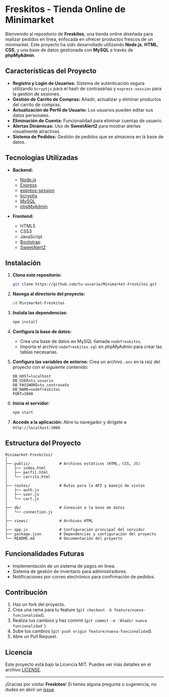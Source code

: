 # Freskitos - Tienda Online de Minimarket

Bienvenido al repositorio de **Freskitos**, una tienda online diseñada para realizar pedidos en línea, enfocada en ofrecer productos frescos de un minimarket. Este proyecto ha sido desarrollado utilizando **Node.js**, **HTML**, **CSS**, y una base de datos gestionada con **MySQL** a través de **phpMyAdmin**.

## Características del Proyecto

- **Registro y Login de Usuarios:** Sistema de autenticación segura utilizando `bcryptjs` para el hash de contraseñas y `express-session` para la gestión de sesiones.
- **Gestión de Carrito de Compras:** Añadir, actualizar y eliminar productos del carrito de compras.
- **Actualización de Perfil de Usuario:** Los usuarios pueden editar sus datos personales.
- **Eliminación de Cuenta:** Funcionalidad para eliminar cuentas de usuario.
- **Alertas Dinámicas:** Uso de **SweetAlert2** para mostrar alertas visualmente atractivas.
- **Sistema de Pedidos:** Gestión de pedidos que se almacena en la base de datos.

## Tecnologías Utilizadas

- **Backend:**
  - [Node.js](https://nodejs.org/)
  - [Express](https://expressjs.com/)
  - [express-session](https://www.npmjs.com/package/express-session)
  - [bcryptjs](https://www.npmjs.com/package/bcryptjs)
  - [MySQL](https://www.mysql.com/)
  - [phpMyAdmin](https://www.phpmyadmin.net/)

- **Frontend:**
  - HTML5
  - CSS3
  - JavaScript
  - [Bootstrap](https://getbootstrap.com/)
  - [SweetAlert2](https://sweetalert2.github.io/)

## Instalación

1. **Clona este repositorio:**
   ```bash
   git clone https://github.com/tu-usuario/Minimarket-Freskitos.git
   ```

2. **Navega al directorio del proyecto:**
   ```bash
   cd Minimarket-Freskitos
   ```

3. **Instala las dependencias:**
   ```bash
   npm install
   ```

4. **Configura la base de datos:**
   - Crea una base de datos en MySQL llamada `nodefreskitos`.
   - Importa el archivo `nodefreskitos.sql` en phpMyAdmin para crear las tablas necesarias.

5. **Configura las variables de entorno:**
   Crea un archivo `.env` en la raíz del proyecto con el siguiente contenido:
   ```env
   DB_HOST=localhost
   DB_USER=tu_usuario
   DB_PASSWORD=tu_contraseña
   DB_NAME=nodefreskitos
   PORT=3000
   ```

6. **Inicia el servidor:**
   ```bash
   npm start
   ```

7. **Accede a la aplicación:**
   Abre tu navegador y dirígete a `http://localhost:3000`.

## Estructura del Proyecto

```plaintext
Minimarket-Freskitos/
│
├── public/             # Archivos estáticos (HTML, CSS, JS)
│   ├── index.html
│   ├── perfil.html
│   └── carrito.html
│
├── routes/             # Rutas para la API y manejo de vistas
│   ├── auth.js
│   ├── user.js
│   └── cart.js
│
├── db/                 # Conexión a la base de datos
│   └── connection.js
│
├── views/              # Archivos HTML
│
├── app.js              # Configuración principal del servidor
├── package.json        # Dependencias y configuración del proyecto
└── README.md           # Documentación del proyecto
```

## Funcionalidades Futuras

- Implementación de un sistema de pagos en línea.
- Sistema de gestión de inventario para administradores.
- Notificaciones por correo electrónico para confirmación de pedidos.

## Contribución

1. Haz un fork del proyecto.
2. Crea una rama para tu feature (`git checkout -b feature/nueva-funcionalidad`).
3. Realiza tus cambios y haz commit (`git commit -m 'Añadir nueva funcionalidad'`).
4. Sube tus cambios (`git push origin feature/nueva-funcionalidad`).
5. Abre un Pull Request.

## Licencia

Este proyecto está bajo la Licencia MIT. Puedes ver más detalles en el archivo [LICENSE](LICENSE).

---

¡Gracias por visitar **Freskitos**! Si tienes alguna pregunta o sugerencia, no dudes en abrir un [issue](https://github.com/tu-usuario/Minimarket-Freskitos/issues).
